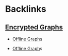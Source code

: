 
# Backlinks
## [Encrypted Graphs](<Encrypted Graphs.md>)
- [Offline Graph](<Offline Graph.md>)s

- [Offline Graph](<Offline Graph.md>)s


